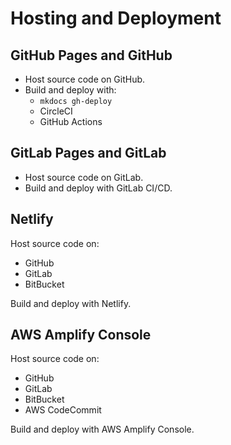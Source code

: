 # Hosting and Deployment



## GitHub Pages and GitHub

- Host source code on GitHub.
- Build and deploy with:
    - `mkdocs gh-deploy`
    - CircleCI
    - GitHub Actions



## GitLab Pages and GitLab

- Host source code on GitLab.
- Build and deploy with GitLab CI/CD.



## Netlify

Host source code on:

- GitHub
- GitLab
- BitBucket

Build and deploy with Netlify.



## AWS Amplify Console

Host source code on:

- GitHub
- GitLab
- BitBucket
- AWS CodeCommit

Build and deploy with AWS Amplify Console.
